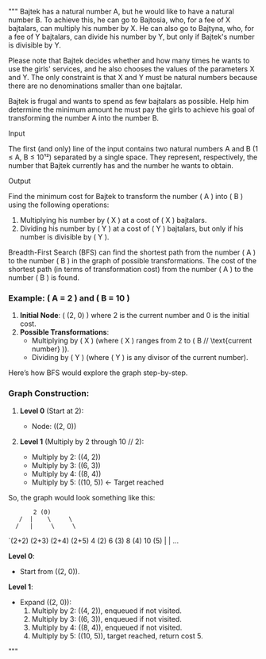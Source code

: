 """
Bajtek has a natural number A, but he would like to have a natural number B.
To achieve this, he can go to Bajtosia, who, for a fee of X bajtalars,
can multiply his number by X. He can also go to Bajtyna, who, for a fee of Y
bajtalars, can divide his number by Y, but only if Bajtek's number is
divisible by Y.

Please note that Bajtek decides whether and how many times he wants to use
the girls' services, and he also chooses the values of the parameters X and
Y. The only constraint is that X and Y must be natural numbers because there
are no denominations smaller than one bajtalar.

Bajtek is frugal and wants to spend as few bajtalars as possible. Help him
determine the minimum amount he must pay the girls to achieve his goal of
transforming the number A into the number B.

Input

The first (and only) line of the input contains two natural numbers A and B
(1 ≤ A, B ≤ 10¹²) separated by a single space. They represent, respectively,
the number that Bajtek currently has and the number he wants to obtain.

Output

Find the minimum cost for Bajtek to transform the number ( A ) into ( B ) 
using the following operations:
1. Multiplying his number by ( X ) at a cost of ( X ) bajtalars.
2. Dividing his number by ( Y ) at a cost of ( Y ) bajtalars, but only if
his number is divisible by ( Y ).

Breadth-First Search (BFS) can find the shortest path from the number ( A )
to the number ( B ) in the graph of possible transformations. The cost of 
the shortest path (in terms of transformation cost) from the number ( A ) to the number ( B ) is found.

### Example: ( A = 2 ) and ( B = 10 )
1. **Initial Node**: ( (2, 0) ) where 2 is the current number and 0 is the 
initial cost.
2. **Possible Transformations**:
    - Multiplying by ( X ) (where ( X ) ranges from 2 to ( B // \text{current number} )).
    - Dividing by ( Y ) (where ( Y ) is any divisor of the current number).

Here’s how BFS would explore the graph step-by-step.
### Graph Construction:
1. **Level 0** (Start at 2):
    - Node: ((2, 0))

2. **Level 1** (Multiply by 2 through 10 // 2):
    - Multiply by 2: ((4, 2))
    - Multiply by 3: ((6, 3))
    - Multiply by 4: ((8, 4))
    - Multiply by 5: ((10, 5)) ← Target reached

So, the graph would look something like this:

           2 (0)
       /  |    \     \
      /   |     \     \
 `(2+2) (2+3) (2+4) (2+5)
  4 (2) 6 (3) 8 (4) 10 (5)
    |
    | 
    ...

**Level 0**:
- Start from ((2, 0)).

**Level 1**:
- Expand ((2, 0)):
    1. Multiply by 2: ((4, 2)), enqueued if not visited.
    2. Multiply by 3: ((6, 3)), enqueued if not visited.
    3. Multiply by 4: ((8, 4)), enqueued if not visited.
    4. Multiply by 5: ((10, 5)), target reached, return cost 5.

"""
